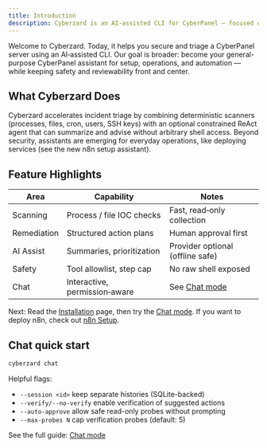 ```yaml
---
title: Introduction
description: Cyberzard is an AI-assisted CLI for CyberPanel — focused on security today, aiming to help with all things CyberPanel tomorrow
---
```


Welcome to Cyberzard. Today, it helps you secure and triage a CyberPanel server using an AI‑assisted CLI. Our goal is broader: become your general-purpose CyberPanel assistant for setup, operations, and automation — while keeping safety and reviewability front and center.

## What Cyberzard Does
Cyberzard accelerates incident triage by combining deterministic scanners (processes, files, cron, users, SSH keys) with an optional constrained ReAct agent that can summarize and advise without arbitrary shell access. Beyond security, assistants are emerging for everyday operations, like deploying services (see the new n8n setup assistant).

## Feature Highlights
| Area | Capability | Notes |
|------|------------|-------|
| Scanning | Process / file IOC checks | Fast, read‑only collection |
| Remediation | Structured action plans | Human approval first |
| AI Assist | Summaries, prioritization | Provider optional (offline safe) |
| Safety | Tool allowlist, step cap | No raw shell exposed |
| Chat | Interactive, permission‑aware | See [Chat mode](./chat/) |

Next: Read the [Installation](./installation) page, then try the [Chat mode](./chat/). If you want to deploy n8n, check out [n8n Setup](./n8n-setup/).

## Chat quick start

```bash
cyberzard chat
```

Helpful flags:

- `--session <id>` keep separate histories (SQLite-backed)
- `--verify/--no-verify` enable verification of suggested actions
- `--auto-approve` allow safe read-only probes without prompting
- `--max-probes N` cap verification probes (default: 5)

See the full guide: [Chat mode](./chat/)

